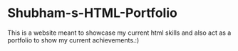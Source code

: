 # Shubham-s-HTML-Portfolio
This is a website meant to showcase my current html skills and also act as a portfolio to show my current achievements.:)
